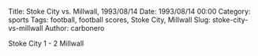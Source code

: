 Title: Stoke City vs. Millwall, 1993/08/14
Date: 1993/08/14 00:00
Category: sports
Tags: football, football scores, Stoke City, Millwall
Slug: stoke-city-vs-millwall
Author: carbonero


Stoke City 1 - 2 Millwall
